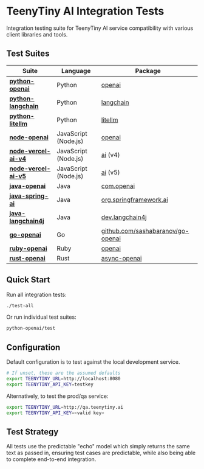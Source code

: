 # TeenyTiny AI Integration Tests

Integration testing suite for TeenyTiny AI service compatibility with various client libraries and tools.

## Test Suites

| Suite | Language | Package |
| --- | --- | --- |
| **[python-openai](python-openai/)** | Python | [openai](https://github.com/openai/openai-python) |
| **[python-langchain](python-langchain/)** | Python | [langchain](https://python.langchain.com/docs/introduction/) |
| **[python-litellm](python-litellm/)** | Python | [litellm](https://docs.litellm.ai/#litellm-python-sdk) |
| **[node-openai](node-openai/)** | JavaScript (Node.js) | [openai](https://github.com/openai/openai-node) |
| **[node-vercel-ai-v4](node-vercel-ai-v4/)** | JavaScript (Node.js) | [ai](https://ai-sdk.dev/) (v4) |
| **[node-vercel-ai-v5](node-vercel-ai-v5/)** | JavaScript (Node.js) | [ai](https://v5.ai-sdk.dev/) (v5) |
| **[java-openai](java-openai/)** | Java | [com.openai](https://github.com/openai/openai-java) |
| **[java-spring-ai](java-spring-ai/)** | Java | [org.springframework.ai](https://docs.spring.io/spring-ai/reference/) |
| **[java-langchain4j](java-langchain4j/)** | Java | [dev.langchain4j](https://docs.langchain4j.dev/) |
| **[go-openai](go-openai/)** | Go | [github.com/sashabaranov/go-openai](https://github.com/sashabaranov/go-openai) |
| **[ruby-openai](ruby-openai/)** | Ruby | [openai](https://github.com/alexrudall/ruby-openai) |
| **[rust-openai](rust-openai/)** | Rust | [async-openai](https://docs.rs/async-openai/latest/async_openai/) |

## Quick Start

Run all integration tests:
```bash
./test-all
```

Or run individual test suites:
```bash
python-openai/test
```


## Configuration

Default configuration is to test against the local development service.

```bash
# If unset, these are the assumed defaults
export TEENYTINY_URL=http://localhost:8080
export TEENYTINY_API_KEY=testkey
```

Alternatively, to test the prod/qa service:

```bash
export TEENYTINY_URL=http://qa.teenytiny.ai
export TEENYTINY_API_KEY=<valid key>
```


## Test Strategy

All tests use the predictable "echo" model which simply returns the same text as passed in,
ensuring test cases are predictable, while also being able to complete end-to-end integration.

